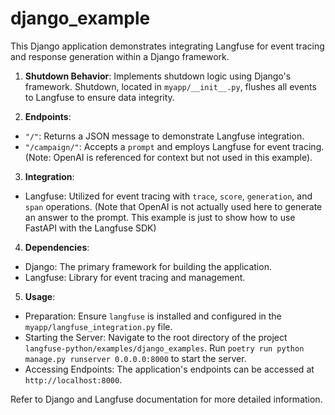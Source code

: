 # django_example

This Django application demonstrates integrating Langfuse for event tracing and response generation within a Django framework.

1. **Shutdown Behavior**: Implements shutdown logic using Django's framework. Shutdown, located in `myapp/__init__.py`, flushes all events to Langfuse to ensure data integrity.

2. **Endpoints**:
- `"/"`: Returns a JSON message to demonstrate Langfuse integration.
- `"/campaign/"`: Accepts a `prompt` and employs Langfuse for event tracing. (Note: OpenAI is referenced for context but not used in this example).

3. **Integration**:
- Langfuse: Utilized for event tracing with `trace`, `score`, `generation`, and `span` operations. (Note that OpenAI is not actually used here to generate an answer to the prompt. This example is just to show how to use FastAPI with the Langfuse SDK)

4. **Dependencies**:
- Django: The primary framework for building the application.
- Langfuse: Library for event tracing and management.

5. **Usage**:<br>
- Preparation: Ensure `langfuse` is installed and configured in the `myapp/langfuse_integration.py` file.<br>
- Starting the Server: Navigate to the root directory of the project `langfuse-python/examples/django_examples`. Run `poetry run python manage.py runserver 0.0.0.0:8000` to start the server.
- Accessing Endpoints: The application's endpoints can be accessed at `http://localhost:8000`.

Refer to Django and Langfuse documentation for more detailed information.
